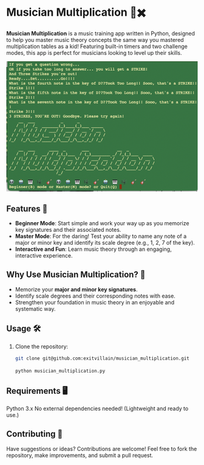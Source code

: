 # Musician Multiplication 🎵✖️

**Musician Multiplication** is a music training app written in Python, designed to help you master music theory concepts the same way you mastered multiplication tables as a kid! Featuring built-in timers and two challenge modes, this app is perfect for musicians looking to level up their skills.

![Musician Multiplication in Action](musician_multiplication.png)

## Features 🚀

- **Beginner Mode**: Start simple and work your way up as you memorize key signatures and their associated notes.
- **Master Mode**: For the daring! Test your ability to name any note of a major or minor key and identify its scale degree (e.g., 1, 2, 7 of the key).
- **Interactive and Fun**: Learn music theory through an engaging, interactive experience.

## Why Use Musician Multiplication? 🎼

- Memorize your **major and minor key signatures**.
- Identify scale degrees and their corresponding notes with ease.
- Strengthen your foundation in music theory in an enjoyable and systematic way.

## Usage 🛠️

1. Clone the repository:

   ```bash
   git clone git@github.com:exitvillain/musician_multiplication.git

   python musician_multiplication.py


## Requirements 🖥️
Python 3.x
No external dependencies needed! (Lightweight and ready to use.)

## Contributing 🤝
Have suggestions or ideas? Contributions are welcome! Feel free to fork the repository, make improvements, and submit a pull request.
